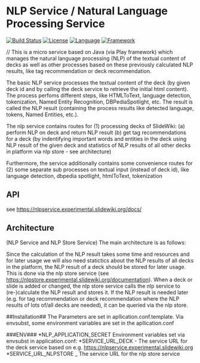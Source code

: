# NLP Service / Natural Language Processing Service #
[![Build Status](https://travis-ci.org/slidewiki/nlp-service.svg?branch=master)](https://travis-ci.org/slidewiki/nlp-service)
[![License](https://img.shields.io/badge/License-MPL%202.0-green.svg)](https://github.com/slidewiki/nlp-service/blob/master/LICENSE)
[![Language](https://img.shields.io/badge/Language-Java%208.0-lightgrey.svg)](https://en.wikipedia.org/wiki/Java_version_history#Java_8)
[![Framework](https://img.shields.io/badge/Framework-Play%20Framework%202.5.12-blue.svg)](https://www.playframework.com/)
<!--[![Coverage Status](https://coveralls.io/repos/github/slidewiki/microservice-template/badge.svg?branch=master)](https://coveralls.io/github/slidewiki/microservice-template?branch=master)-->

// 
This is a micro service based on Java (via Play framework) which manages the natural language processing (NLP) of the textual content of decks as well as other processes based on these previously calculated NLP results, like tag recommendation or deck recommendation.

The basic NLP service processes the textual content of the deck (by given deck id and by calling the deck service to retrieve the initial html content). The process perfoms different steps, like 
HTMLToText, language detection, tokenization, Named Entity Recognition, DBPediaSpotlight, etc. The result is called the NLP result (containing the process results like detected language, tokens, Named Entities, etc.).

The nlp service contains routes for 
(1) processing decks of SlideWiki:
(a) perform NLP on deck and return NLP result
(b) get tag recommendations for a deck (by indentifying important words and entities in the deck using NLP result of the given deck and statistics of NLP results of all other decks in platform via nlp store - see architecture)

Furthermore, the service additionally contains some convenience routes for
(2) some separate sub processes on textual input (instead of deck id), like language detection, dbpedia spotlight, htmlToText, tokenization

## API ##
see https://nlpservice.experimental.slidewiki.org/docs/

## Architecture ##
(NLP Service and NLP Store Service)
The main architecture is as follows:

Since the calculation of the NLP result takes some time and resources and for later usage we will also need statictics about the NLP results of all decks in the platform, the NLP result of a deck should be stored for later usage. This is done via the nlp store service (see https://nlpstore.experimental.slidewiki.org/documentation). When a deck or slide is added or changed, the nlp store service calls the nlp service to (re-)calculate the NLP result and stores it. If the NLP result is needed later (e.g. for tag recommendation or deck recommendation where the NLP results of lots of/all decks are needed), it can be queried via the nlp store.


##Installation##
The Parameters are set in apllication.conf.template. Via envsubst, some environment variables are set in the apllication.conf

###ENV###
*NLP_APPLICATION_SECRET
Environment variables set via envsubst in application.conf:
*SERVICE_URL_DECK - The service URL for the deck service based on e.g. https://nlpservice.experimental.slidewiki.org
*SERVICE_URL_NLPSTORE _ The service URL for the nlp store service
